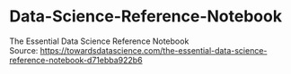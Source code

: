 # Data-Science-Reference-Notebook
The Essential Data Science Reference Notebook<BR>
Source: https://towardsdatascience.com/the-essential-data-science-reference-notebook-d71ebba922b6
